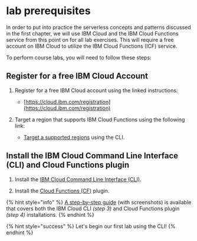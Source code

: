 # lab prerequisites

In order to put into practice the serverless concepts and patterns discussed in the first chapter, we will use IBM Cloud and the IBM Cloud Functions service from this point on for all lab exercises.  This will require a free account on IBM Cloud to utilize the IBM Cloud Functions (ICF) service.

To perform course labs, you will need to follow these steps:

## Register for a free IBM Cloud Account

1. Register for a free IBM Cloud account using the linked instructions:
    - [https://cloud.ibm.com/registration](https://cloud.ibm.com/registration)

2. Target a region that supports IBM Cloud Functions using the following link:
    - [Target a supported regions](https://cloud.ibm.com/docs/openwhisk?topic=cloud-functions-cloudfunctions_regions) using the CLI.

## Install the IBM Cloud Command Line Interface (CLI) and Cloud Functions plugin

1. Install the [IBM Cloud Command Line Interface (CLI)](https://cloud.ibm.com/docs/cli?topic=cloud-cli-getting-started).

2. Install the [Cloud Functions (CF)](https://cloud.ibm.com/functions/learn/cli) plugin.

{% hint style="info" %}
[A step-by-step guide](https://github.com/IBM/cloud-functions-workshops/tree/master/prereqs) (with screenshots) is available that covers both the IBM Cloud CLI _(step 3)_ and Cloud Functions plugin _(step 4)_ installations.
{% endhint %}

{% hint style="success" %}
Let's begin our first lab using the CLI!
{% endhint %}
